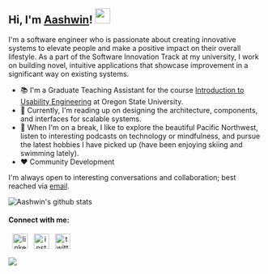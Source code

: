 ## Hi, I'm [Aashwin](http://vatsaashwin.github.io/)! <img src="https://raw.githubusercontent.com/MartinHeinz/MartinHeinz/master/wave.gif" width="30px">

I'm a software engineer who is passionate about creating innovative systems to elevate people and make a positive impact on their overall lifestyle. As a part of the Software Innovation Track at my university, I work on building novel, intuitive applications that showcase improvement in a significant way on existing systems. 

- :books: I'm a Graduate Teaching Assistant for the course [Introduction to Usability Engineering](https://canvas.oregonstate.edu/courses/1798837/assignments/syllabus) at Oregon State University.
- :seedling: Currently, I'm reading up on designing the architecture, components, and interfaces for scalable systems.
- :ski: When I'm on a break, I like to explore the beautiful Pacific Northwest, listen to interesting podcasts on technology or mindfulness, and pursue the latest hobbies I have picked up (have been enjoying skiing and swimming lately).
- ♥ Community Development

I'm always open to interesting conversations and collaboration; best reached via [email](aashwinvats@gmail.com). 

![Aashwin's github stats](https://github-readme-stats.vercel.app/api?username=vatsaashwin&show_icons=true&theme=synthwave)

#### Connect with me: 
<span align='center'> &nbsp;&nbsp;<a href="https://www.linkedin.com/in/aashwinvats/" title="Image from freepnglogos.com"><img height="30" src="https://www.freepnglogos.com/uploads/linkedin-in-logo-png-1.png" alt="linkedin in logo png" /></a>&nbsp;&nbsp;
<a href="https://www.instagram.com/aashwin_vats/" title="Image from freepnglogos.com"><img height="30" src="https://www.freepnglogos.com/uploads/instagram-logos-png-images-free-download-2.png" alt="instagram logos png images free download" /></a>&nbsp;&nbsp;
<a href="https://twitter.com/AashwinVats22" title="Image from freepnglogos.com"><img height="30" src="https://www.freepnglogos.com/uploads/twitter-logo-png/twitter-logo-vector-png-clipart-1.png" alt="twitter logo vector png clipart" /></a></span> 

![](https://komarev.com/ghpvc/?username=vatsaashwin) 


<!--
**vatsaashwin/vatsaashwin** is a ✨ _special_ ✨ repository because its `README.md` (this file) appears on your GitHub profile.
- 🔭 I’m currently working on solving 
- 🌱 I’m currently learning ...
- 👯 I’m looking to collaborate on ...
- 🤔 I’m looking for help with ...
- 💬 Ask me about ...
- 📫 How to reach me: ...
- 😄 Pronouns: ...
- ⚡ Fun fact: ... 

-->

